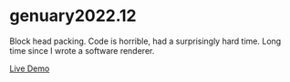 # genuary2022.12

Block head packing. Code is horrible, had a surprisingly hard time. Long time since I wrote a software renderer. 

[Live Demo](http://fforw.de/static/demo/genuary2022.12/)
